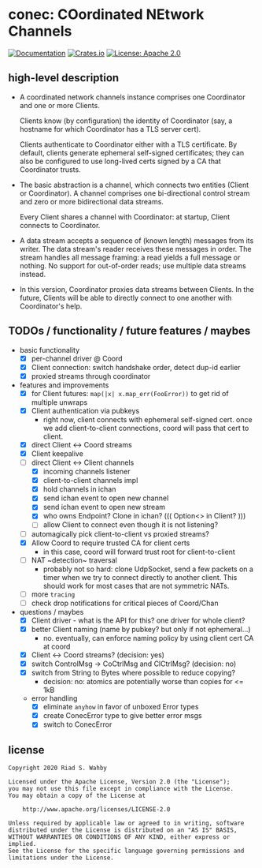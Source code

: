 # conec: COordinated NEtwork Channels

[![Documentation](https://docs.rs/conec/badge.svg)](https://docs.rs/conec/)
[![Crates.io](https://img.shields.io/crates/v/conec.svg)](https://crates.io/crates/conec)
[![License: Apache 2.0](https://img.shields.io/badge/License-Apache%202.0-blue.svg)](LICENSE-APACHE)

## high-level description

- A coordinated network channels instance comprises one Coordinator
  and one or more Clients.

  Clients know (by configuration) the identity of Coordinator (say,
  a hostname for which Coordinator has a TLS server cert).

  Clients authenticate to Coordinator either with a TLS certificate.
  By default, clients generate ephemeral self-signed certificates;
  they can also be configured to use long-lived certs signed by a
  CA that Coordinator trusts.

- The basic abstraction is a channel, which connects two entities
  (Client or Coordinator). A channel comprises one bi-directional
  control stream and zero or more bidirectional data streams.

  Every Client shares a channel with Coordinator: at startup, Client
  connects to Coordinator.

- A data stream accepts a sequence of (known length) messages from
  its writer. The data stream's reader receives these messages
  in order. The stream handles all message framing: a read yields
  a full message or nothing. No support for out-of-order reads;
  use multiple data streams instead.

- In this version, Coordinator proxies data streams between Clients.
  In the future, Clients will be able to directly connect to one
  another with Coordinator's help.

## TODOs / functionality / future features / maybes

- basic functionality
    - [x] per-channel driver @ Coord
    - [x] Client connection: switch handshake order, detect dup-id earlier
    - [x] proxied streams through coordinator
- features and improvements
    - [x] for Client futures: `map(|x| x.map_err(FooError))` to get rid of multiple unwraps
    - [x] Client authentication via pubkeys
        - right now, client connects with ephemeral self-signed cert. once we
          add client-to-client connections, coord will pass that cert to client.
    - [x] direct Client <-> Coord streams
    - [x] Client keepalive
    - [ ] direct Client <-> Client channels
        - [x] incoming channels listener
        - [x] client-to-client channels impl
        - [x] hold channels in ichan
        - [x] send ichan event to open new channel
        - [x] send ichan event to open new stream
        - [x] who owns Endpoint? Clone in ichan? ((( Option<> in Client? )))
        - [ ] allow Client to connect even though it is not listening?
    - [ ] automagically pick client-to-client vs proxied streams?
    - [x] Allow Coord to require trusted CA for client certs
        - in this case, coord will forward trust root for client-to-client
    - [ ] NAT ~detection~ traversal
        - probably not so hard: clone UdpSocket, send a few packets on a timer
          when we try to connect directly to another client. This should work
          for most cases that are not symmetric NATs.
    - [ ] more `tracing`
    - [ ] check drop notifications for critical pieces of Coord/Chan
- questions / maybes
    - [x] Client driver - what is the API for this? one driver for whole client?
    - [x] better Client naming (name by pubkey? but only if not ephemeral...)
        - no. eventually, can enforce naming policy by using client cert CA at coord
    - [x] Client <-> Coord streams? (decision: yes)
    - [x] switch ControlMsg -> CoCtrlMsg and ClCtrlMsg? (decision: no)
    - [x] switch from String to Bytes where possible to reduce copying?
        - decision: no: atomics are potentially worse than copies for <= 1kB
    - error handling
        - [x] eliminate `anyhow` in favor of unboxed Error types
        - [x] create ConecError type to give better error msgs
        - [x] switch to ConecError

## license

    Copyright 2020 Riad S. Wahby

    Licensed under the Apache License, Version 2.0 (the "License");
    you may not use this file except in compliance with the License.
    You may obtain a copy of the License at

        http://www.apache.org/licenses/LICENSE-2.0

    Unless required by applicable law or agreed to in writing, software
    distributed under the License is distributed on an "AS IS" BASIS,
    WITHOUT WARRANTIES OR CONDITIONS OF ANY KIND, either express or implied.
    See the License for the specific language governing permissions and
    limitations under the License.
